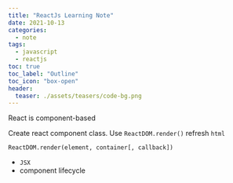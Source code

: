 ```yaml
---
title: "ReactJs Learning Note"
date: 2021-10-13
categories:
  - note
tags:
  - javascript
  - reactjs
toc: true
toc_label: "Outline"
toc_icon: "box-open"
header:
  teaser: ./assets/teasers/code-bg.png
---
```


React is component-based

Create react component class. Use `ReactDOM.render()` refresh `html`

`ReactDOM.render(element, container[, callback])`

- `JSX`
- component lifecycle

